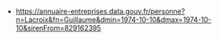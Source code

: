 - https://annuaire-entreprises.data.gouv.fr/personne?n=Lacroix&fn=Guillaume&dmin=1974-10-10&dmax=1974-10-10&sirenFrom=829162395